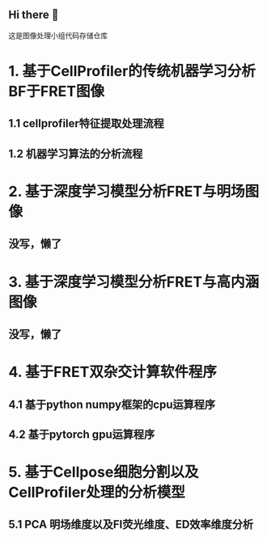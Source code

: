 ## Hi there 👋
这是图像处理小组代码存储仓库

# 1. 基于CellProfiler的传统机器学习分析BF于FRET图像
## 1.1 cellprofiler特征提取处理流程
## 1.2 机器学习算法的分析流程

# 2. 基于深度学习模型分析FRET与明场图像
## 没写，懒了
# 3. 基于深度学习模型分析FRET与高内涵图像
## 没写，懒了
# 4. 基于FRET双杂交计算软件程序
## 4.1 基于python numpy框架的cpu运算程序
## 4.2 基于pytorch gpu运算程序

# 5. 基于Cellpose细胞分割以及CellProfiler处理的分析模型
## 5.1 PCA 明场维度以及FI荧光维度、ED效率维度分析
<!--

**Here are some ideas to get you started:**

🙋‍♀️ A short introduction - what is your organization all about?
🌈 Contribution guidelines - how can the community get involved?
👩‍💻 Useful resources - where can the community find your docs? Is there anything else the community should know?
🍿 Fun facts - what does your team eat for breakfast?
🧙 Remember, you can do mighty things with the power of [Markdown](https://docs.github.com/github/writing-on-github/getting-started-with-writing-and-formatting-on-github/basic-writing-and-formatting-syntax)
-->
